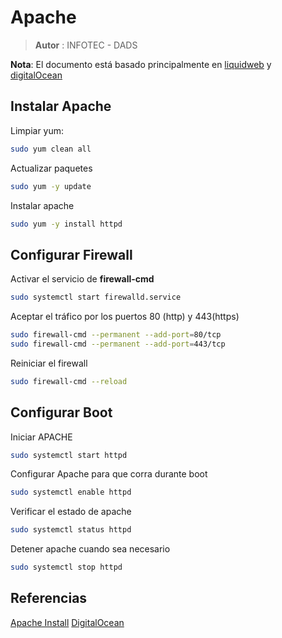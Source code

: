# Apache

> **Autor** : INFOTEC - DADS

**Nota**: El documento está basado principalmente en [liquidweb](https://www.liquidweb.com/kb/how-to-install-apache-on-centos-7/) y [digitalOcean](https://www.digitalocean.com/community/tutorials/how-to-set-up-a-firewall-using-firewalld-on-centos-7)

## Instalar Apache
Limpiar yum:

```bash
sudo yum clean all
```
Actualizar paquetes

```bash
sudo yum -y update
```

Instalar apache

```bash
sudo yum -y install httpd
```

## Configurar Firewall

Activar el servicio de **firewall-cmd**

```bash
sudo systemctl start firewalld.service
```

Aceptar el tráfico por los puertos 80 (http) y 443(https)

```bash
sudo firewall-cmd --permanent --add-port=80/tcp
sudo firewall-cmd --permanent --add-port=443/tcp
```

Reiniciar el firewall

```bash
sudo firewall-cmd --reload
```

## Configurar Boot

Iniciar APACHE

```bash
sudo systemctl start httpd
```

Configurar Apache para que corra durante boot

```bash
sudo systemctl enable httpd
```

Verificar el estado de apache

```bash
sudo systemctl status httpd
```

Detener apache cuando sea necesario

```bash
sudo systemctl stop httpd
```

## Referencias

[Apache Install](https://www.liquidweb.com/kb/how-to-install-apache-on-centos-7/)
[DigitalOcean](https://www.digitalocean.com/community/tutorials/how-to-set-up-a-firewall-using-firewalld-on-centos-7)
